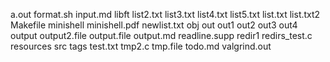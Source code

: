 a.out
format.sh
input.md
libft
list2.txt
list3.txt
list4.txt
list5.txt
list.txt
list.txt2
Makefile
minishell
minishell.pdf
newlist.txt
obj
out
out1
out2
out3
out4
output
output2.file
output.file
output.md
readline.supp
redir1
redirs_test.c
resources
src
tags
test.txt
tmp2.c
tmp.file
todo.md
valgrind.out
